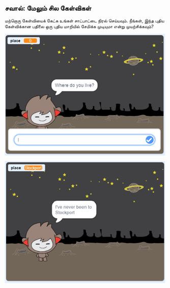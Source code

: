## சவால்: மேலும் சில கேள்விகள்

மற்றொரு கேள்வியைக் கேட்க உங்கள் சாட்பாட்டை நிரல் செய்யவும். நீங்கள், இந்த புதிய கேள்விக்கான பதிலை ஒரு புதிய மாறியில் சேமிக்க முடியுமா என்று முயற்சிக்கவும்?

![மேலும் கேள்விகள்](images/chatbot-question1.png)

![மேலும் கேள்விகள்](images/chatbot-question2.png)
